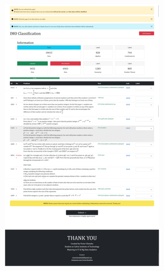 ![thumbnail 01](thumbnail_01.jpg)
![thumbnail 02](thumbnail_02.jpg)
![thumbnail 03](thumbnail_03.jpg)